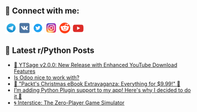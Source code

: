 ## 🔎 Connect with me:
[<img src="https://github.com/bullbesh/bullbesh/blob/main/images/Telegram.png" width="32" height="32" />](https://t.me/bullbesh)
[<img src="https://github.com/bullbesh/bullbesh/blob/main/images/VK.png" width="32" height="32" />](https://vk.com/bullbesh)
[<img src="https://github.com/bullbesh/bullbesh/blob/main/images/Twitter.png" width="32" height="32" />](https://twitter.com/bullbesh1)
[<img src="https://github.com/bullbesh/bullbesh/blob/main/images/Instagram.png" width="32" height="32" />](https://www.instagram.com/bullbesh)
[<img src="https://github.com/bullbesh/bullbesh/blob/main/images/Reddit.png" width="32" height="32" />](https://www.reddit.com/user/bullbesh)
[<img src="https://github.com/bullbesh/bullbesh/blob/main/images/YouTube.png" width="32" height="32" />](https://www.youtube.com/channel/UCtfjRs6uzgq5mfm8S06WTcg)

## 📕 Latest r/Python Posts
<!-- BLOG-POST-LIST:START -->
- [🎄 YTSage v2.0.0: New Release with Enhanced YouTube Download Features](https://www.reddit.com/r/Python/comments/1hmlagu/ytsage_v200_new_release_with_enhanced_youtube/)
- [Is Odoo nice to work with?](https://www.reddit.com/r/Python/comments/1hmkoe7/is_odoo_nice_to_work_with/)
- [🎄 &quot;Packt&#39;s Christmas eBook Extravaganza: Everything for $9.99!&quot; 🎄](https://www.reddit.com/r/Python/comments/1hmjto6/packts_christmas_ebook_extravaganza_everything/)
- [I’m adding Python Plugin support to my app! Here&#39;s why I decided to do it 🚀](https://www.reddit.com/r/Python/comments/1hmixyo/im_adding_python_plugin_support_to_my_app_heres/)
- [🌀 Interstice: The Zero-Player Game Simulator](https://www.reddit.com/r/Python/comments/1hmiata/interstice_the_zeroplayer_game_simulator/)
<!-- BLOG-POST-LIST:END -->
